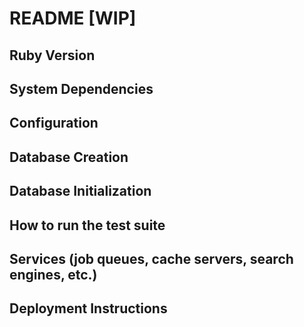 # README [WIP]

## Ruby Version

## System Dependencies

## Configuration

## Database Creation

## Database Initialization

## How to run the test suite

## Services (job queues, cache servers, search engines, etc.)

## Deployment Instructions
